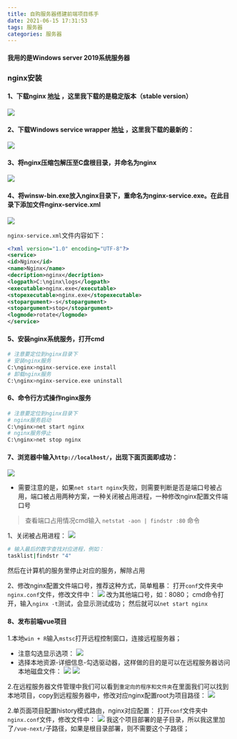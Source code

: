 ```yaml
---
title: 自购服务器搭建前端项目练手
date: 2021-06-15 17:31:53
tags: 服务器
categories: 服务器
---
```


#### 我用的是Windows server 2019系统服务器

### nginx安装
#### 1、下载nginx [地址](http://nginx.org/en/download.html) ，这里我下载的是稳定版本（stable version）

![](http://www.guoxh.com/blog/img/blog/nginx1.png)

#### 2、下载Windows service wrapper [地址](https://repo.jenkins-ci.org/releases/com/sun/winsw/winsw/) ，这里我下载的最新的：

![](http://www.guoxh.com/blog/img/blog/nginx2.png)

#### 3、将nginx压缩包解压至C盘根目录，并命名为nginx
![](http://www.guoxh.com/blog/img/blog/nginx3.png)

#### 4、将winsw-bin.exe放入nginx目录下，重命名为nginx-service.exe。在此目录下添加文件nginx-service.xml
![](http://www.guoxh.com/blog/img/blog/nginx4.png)

`nginx-service.xml`文件内容如下：
```xml
<?xml version="1.0" encoding="UTF-8"?>
<service>
<id>Nginx</id>
<name>Nginx</name>
<decription>nginx</decription>
<logpath>C:\nginx\logs</logpath>
<executable>nginx.exe</executable>
<stopexecutable>nginx.exe</stopexecutable>
<stopargument>-s</stopargument>
<stopargument>stop</stopargument>
<logmode>rotate</logmode>
</service>
```

#### 5、安装nginx系统服务，打开cmd
```bash
# 注意要定位到nginx目录下
# 安装nginx服务
C:\nginx>nginx-service.exe install
# 卸载nginx服务
C:\nginx>nginx-service.exe uninstall
```

#### 6、命令行方式操作nginx服务
```bash
# 注意要定位到nginx目录下
# nginx服务启动
C:\nginx>net start nginx
# nginx服务停止
C:\nginx>net stop nginx
```

#### 7、浏览器中输入`http://localhost/`，出现下面页面即成功：
![](http://www.guoxh.com/blog/img/blog/nginx5.png)

* 需要注意的是，如果`net start nginx`失败，则需要判断是否是端口号被占用，端口被占用两种方案，一种关闭被占用进程，一种修改nginx配置文件端口号

> 查看端口占用情况cmd输入 `netstat -aon | findstr :80` 命令

1、关闭被占用进程：
![](http://www.guoxh.com/blog/img/blog/nginx6.png)
```bash
# 输入最后的数字查找对应进程，例如：
tasklist|findstr "4"
```

然后在计算机的服务里停止对应的服务，解除占用

2、修改nginx配置文件端口号，推荐这种方式，简单粗暴：
打开`conf`文件夹中`nginx.conf`文件，修改文件中：
![](http://www.guoxh.com/blog/img/blog/nginx7.png)
改为其他端口号，如：8080；
cmd命令打开，输入`nginx -t`测试，会显示测试成功；
然后就可以`net start nginx`

#### 8、发布前端vue项目
1.本地`win + R`输入`mstsc`打开远程控制窗口，连接远程服务器；
* 注意勾选显示选项：
![](http://www.guoxh.com/blog/img/blog/nginx8.png)
* 选择本地资源-详细信息-勾选驱动器，这样做的目的是可以在远程服务器访问本地磁盘文件：
![](http://www.guoxh.com/blog/img/blog/nginx9.png)
![](http://www.guoxh.com/blog/img/blog/nginx10.png)

2.在远程服务器文件管理中我们可以看到`重定向的程序和文件夹`在里面我们可以找到本地项目，copy到远程服务器中，修改对应nginx配置root为项目路径：
![](http://www.guoxh.com/blog/img/blog/nginx12.png)

2.单页面项目配置history模式路由，nginx对应配置：
打开`conf`文件夹中`nginx.conf`文件，修改文件中：
![](http://www.guoxh.com/blog/img/blog/nginx11.png)
我这个项目部署的是子目录，所以我这里加了`/vue-next/`子路径，如果是根目录部署，则不需要这个子路径；